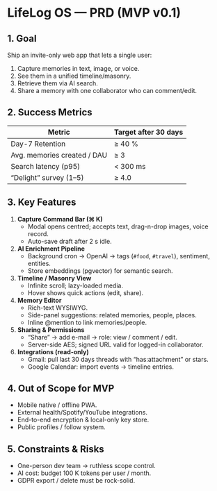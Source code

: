 # LifeLog OS — PRD (MVP v0.1)

## 1. Goal

Ship an invite-only web app that lets a single user:

1. Capture memories in text, image, or voice.
2. See them in a unified timeline/masonry.
3. Retrieve them via AI search.
4. Share a memory with one collaborator who can comment/edit.

## 2. Success Metrics

| Metric                      | Target after 30 days |
| --------------------------- | -------------------- |
| Day-7 Retention             | ≥ 40 %               |
| Avg. memories created / DAU | ≥ 3                  |
| Search latency (p95)        | < 300 ms             |
| “Delight” survey (1–5)      | ≥ 4.0                |

## 3. Key Features

1. **Capture Command Bar (⌘ K)**
   - Modal opens centred; accepts text, drag-n-drop images, voice record.
   - Auto-save draft after 2 s idle.
2. **AI Enrichment Pipeline**
   - Background cron → OpenAI → tags (`#food`, `#travel`), sentiment, entities.
   - Store embeddings (pgvector) for semantic search.
3. **Timeline / Masonry View**
   - Infinite scroll; lazy-loaded media.
   - Hover shows quick actions (edit, share).
4. **Memory Editor**
   - Rich-text WYSIWYG.
   - Side-panel suggestions: related memories, people, places.
   - Inline @mention to link memories/people.
5. **Sharing & Permissions**
   - “Share” → add e-mail → role: view / comment / edit.
   - Server-side AES; signed URL valid for logged-in collaborator.
6. **Integrations (read-only)**
   - Gmail: pull last 30 days threads with “has:attachment” or stars.
   - Google Calendar: import events → timeline entries.

## 4. Out of Scope for MVP

- Mobile native / offline PWA.
- External health/Spotify/YouTube integrations.
- End-to-end encryption & local-only key store.
- Public profiles / follow system.

## 5. Constraints & Risks

- One-person dev team → ruthless scope control.
- AI cost: budget 100 K tokens per user / month.
- GDPR export / delete must be rock-solid.
